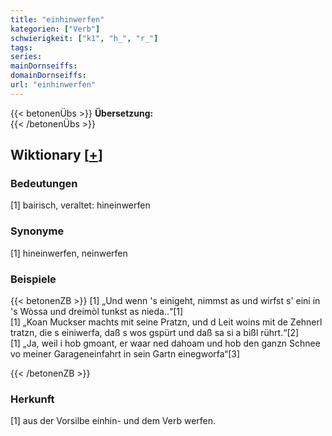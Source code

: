 ```yaml
---
title: "einhinwerfen"
kategorien: ["Verb"]
schwierigkeit: ["k1", "h_", "r_"]
tags:
series:
mainDornseiffs:
domainDornseiffs:
url: "einhinwerfen"
---
```


{{< betonenÜbs >}}
**Übersetzung:**  
{{< /betonenÜbs >}}

## Wiktionary [[+](https://de.wiktionary.org/wiki/einhinwerfen)]

### Bedeutungen
[1] bairisch, veraltet: hineinwerfen  

### Synonyme
[1] hineinwerfen, neinwerfen  

### Beispiele
{{< betonenZB >}}
[1] „Und wenn 's einigeht, nimmst as und wirfst s' eini in 's Wòssa und dreimòl tunkst as nieda..“[1]  
[1] „Koan Muckser machts mit seine Pratzn, und d Leit woins mit de Zehnerl tratzn, die s einiwerfa, daß s wos gspürt und daß sa si a bißl rührt.“[2]  
[1] „Ja, weil i hob gmoant, er waar ned dahoam und hob den ganzn Schnee vo meiner Garageneinfahrt in sein Gartn einegworfa“[3]  

{{< /betonenZB >}}
### Herkunft
[1] aus der Vorsilbe einhin- und dem Verb werfen.  


